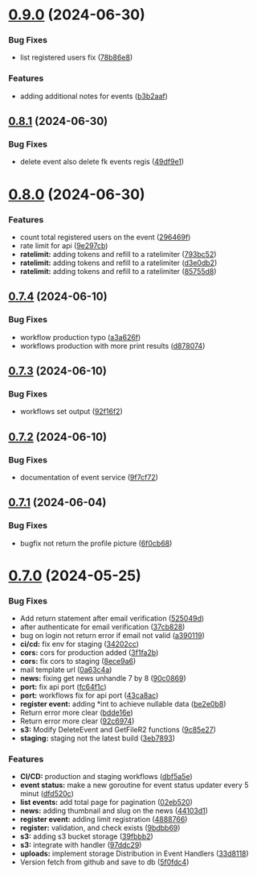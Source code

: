 # [0.9.0](https://github.com/PUFA-Computing/backend/compare/v0.8.1...v0.9.0) (2024-06-30)


### Bug Fixes

* list registered users fix ([78b86e8](https://github.com/PUFA-Computing/backend/commit/78b86e856a21498b6fb14d6cc7df271f22184770))


### Features

* adding additional notes for events ([b3b2aaf](https://github.com/PUFA-Computing/backend/commit/b3b2aafab39efa0d6201124537bf8368a0540d7b))

## [0.8.1](https://github.com/PUFA-Computing/backend/compare/v0.8.0...v0.8.1) (2024-06-30)


### Bug Fixes

* delete event also delete fk events regis ([49df9e1](https://github.com/PUFA-Computing/backend/commit/49df9e1718d454909e63fd48f62580cd076d0db6))

# [0.8.0](https://github.com/PUFA-Computing/backend/compare/v0.7.4...v0.8.0) (2024-06-30)


### Features

* count total registered users on the event ([296469f](https://github.com/PUFA-Computing/backend/commit/296469ff637359ccea72d948553330eb0146b254))
* rate limit for api ([9e297cb](https://github.com/PUFA-Computing/backend/commit/9e297cb2cdcb0d41dc2add0782d97908ba959148))
* **ratelimit:** adding tokens and refill to a ratelimiter ([793bc52](https://github.com/PUFA-Computing/backend/commit/793bc52c40068e724c0c3738f468d231467c2b27))
* **ratelimit:** adding tokens and refill to a ratelimiter ([d3e0db2](https://github.com/PUFA-Computing/backend/commit/d3e0db288b320f2d96a734b74e350ada73aa110f))
* **ratelimit:** adding tokens and refill to a ratelimiter ([85755d8](https://github.com/PUFA-Computing/backend/commit/85755d8439e9967861d437e844deba7ad17c9f7c))

## [0.7.4](https://github.com/PUFA-Computing/backend/compare/v0.7.3...v0.7.4) (2024-06-10)


### Bug Fixes

* workflow production typo ([a3a626f](https://github.com/PUFA-Computing/backend/commit/a3a626f7666a0654023cd1fc43c16aae81ff646b))
* workflows production with more print results ([d878074](https://github.com/PUFA-Computing/backend/commit/d878074c8ea6b535bbf8507ebe0ee9b313b2518c))

## [0.7.3](https://github.com/PUFA-Computing/backend/compare/v0.7.2...v0.7.3) (2024-06-10)


### Bug Fixes

* workflows set output ([92f16f2](https://github.com/PUFA-Computing/backend/commit/92f16f2a80553fb5a1a2a4615727861f9e29add4))

## [0.7.2](https://github.com/PUFA-Computing/backend/compare/v0.7.1...v0.7.2) (2024-06-10)


### Bug Fixes

* documentation of event service ([9f7cf72](https://github.com/PUFA-Computing/backend/commit/9f7cf725cb544431d1ba7568e44b57ff5516965b))

## [0.7.1](https://github.com/PUFA-Computing/backend/compare/v0.7.0...v0.7.1) (2024-06-04)


### Bug Fixes

* bugfix not return the profile picture ([6f0cb68](https://github.com/PUFA-Computing/backend/commit/6f0cb687467a383319da5b8cd5c3608ed76b4f66))

# [0.7.0](https://github.com/PUFA-Computing/backend/compare/v0.6.2...v0.7.0) (2024-05-25)


### Bug Fixes

* Add return statement after email verification ([525049d](https://github.com/PUFA-Computing/backend/commit/525049d20cf76e86bd910c84934d7f78bf5ef06f))
* after authenticate for email verification ([37cb828](https://github.com/PUFA-Computing/backend/commit/37cb82836b8e8b6a0d999646eb1c1312b60241fb))
* bug on login not return error if email not valid ([a390119](https://github.com/PUFA-Computing/backend/commit/a39011915c3b8d8e09010d5bd3773f71bb12fb43))
* **ci/cd:** fix env for staging ([34202cc](https://github.com/PUFA-Computing/backend/commit/34202cc8664abcd6b098cd9707b888effb1f8337))
* **cors:** cors for production added ([3f1fa2b](https://github.com/PUFA-Computing/backend/commit/3f1fa2b518c9adf949546cc9bf24cffd3745ab42))
* **cors:** fix cors to staging ([8ece9a6](https://github.com/PUFA-Computing/backend/commit/8ece9a6dac1e79154e66d7ef9e1d782892fccc2b))
* mail template url ([0a63c4a](https://github.com/PUFA-Computing/backend/commit/0a63c4a19b446cba0ef300b0f2d360ab828318b4))
* **news:** fixing get news unhandle 7 by 8 ([90c0869](https://github.com/PUFA-Computing/backend/commit/90c0869725d3bd02d203b99662ff490d0d4d702a))
* **port:** fix api port ([fc64f1c](https://github.com/PUFA-Computing/backend/commit/fc64f1ce97d244b80da86522af452cb1524ee9ef))
* **port:** workflows fix for api port ([43ca8ac](https://github.com/PUFA-Computing/backend/commit/43ca8ac9a68dc53d9291511fab96fee02d239bbf))
* **register event:** adding *int to achieve nullable data ([be2e0b8](https://github.com/PUFA-Computing/backend/commit/be2e0b864e08312efe5a8271b77c8c5894a9c663))
* Return error more clear ([bdde16e](https://github.com/PUFA-Computing/backend/commit/bdde16ee3828ce004f9f7cac2a34c2f029879ec7))
* Return error more clear ([92c6974](https://github.com/PUFA-Computing/backend/commit/92c697416e31261e2dfa478727168fa80e634640))
* **s3:** Modify DeleteEvent and GetFileR2 functions ([9c85e27](https://github.com/PUFA-Computing/backend/commit/9c85e277cf65fc2edc32a7fc0a8be2bec257497d))
* **staging:** staging not the latest build ([3eb7893](https://github.com/PUFA-Computing/backend/commit/3eb789389031ace065d6f87f238546149b77f528))


### Features

* **CI/CD:** production and staging workflows ([dbf5a5e](https://github.com/PUFA-Computing/backend/commit/dbf5a5edb473fbd044d7d4f88154a5486c599d17))
* **event status:** make a new goroutine for event status updater every 5 minut ([dfd520c](https://github.com/PUFA-Computing/backend/commit/dfd520c04a6a18ae283b58b7d6f5a37ac9feddba))
* **list events:** add total page for pagination ([02eb520](https://github.com/PUFA-Computing/backend/commit/02eb52079ff71580fc2e9bd24dc048839b82ecc9))
* **news:** adding thumbnail and slug on the news ([44103d1](https://github.com/PUFA-Computing/backend/commit/44103d1ab274cd8dc3ad63b6b49d6686331d43f9))
* **register event:** adding limit registration ([4888766](https://github.com/PUFA-Computing/backend/commit/488876678f3b83a97d089ae02d003ebe5b0428f0))
* **register:** validation, and check exists ([9bdbb69](https://github.com/PUFA-Computing/backend/commit/9bdbb69ebb9ca802f6997555258fdbf33e379291))
* **s3:** adding s3 bucket storage ([39fbbb2](https://github.com/PUFA-Computing/backend/commit/39fbbb21a8053f49c8ff4b76acbe14ce2f60114a))
* **s3:** integrate with handler ([97ddc29](https://github.com/PUFA-Computing/backend/commit/97ddc294ccf0f76d59c2c0b4ca495b9e082b2495))
* **uploads:** implement storage Distribution in Event Handlers ([33d8118](https://github.com/PUFA-Computing/backend/commit/33d81182d1f976fe8ada1cfa25a9b2e0a6df1a8b))
* Version fetch from github and save to db ([5f0fdc4](https://github.com/PUFA-Computing/backend/commit/5f0fdc4e4daea5e5bb41d2c65bd01d742619e667))

